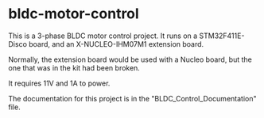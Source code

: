 # bldc-motor-control

This is a 3-phase BLDC motor control project. It runs on a STM32F411E-Disco board, and an X-NUCLEO-IHM07M1 extension board.

Normally, the extension board would be used with a Nucleo board, but the one that was in the kit had been broken.

It requires 11V and 1A to power. 

The documentation for this project is in the "BLDC_Control_Documentation" file.
